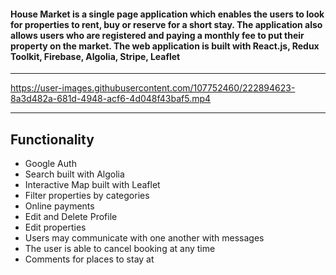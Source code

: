 ####  House Market is a single page application which enables the users to look for properties  to rent, buy or reserve for a short stay. The application also allows users who are registered and paying a monthly fee to put their property on the market. The web application is built with React.js, Redux Toolkit, Firebase, Algolia, Stripe, Leaflet
---





https://user-images.githubusercontent.com/107752460/222894623-8a3d482a-681d-4948-acf6-4d048f43baf5.mp4

---


## Functionality


* Google Auth
* Search built with Algolia 
* Interactive Map built with Leaflet
* Filter properties by categories
* Online payments 
* Edit and Delete Profile
* Edit properties 
* Users may communicate with one another with messages
* The user is able to cancel booking at any time
* Comments for places to stay at
